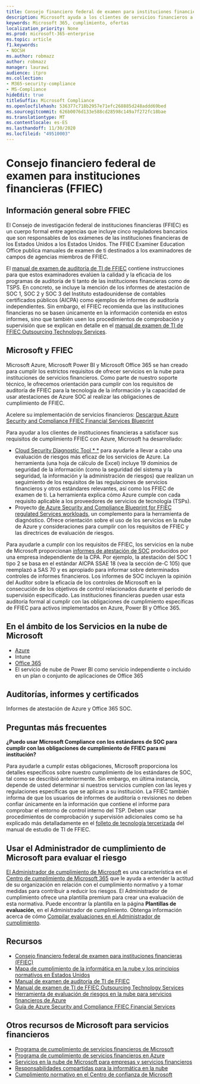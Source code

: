 ```yaml
---
title: Consejo financiero federal de examen para instituciones financieras (FFIEC)
description: Microsoft ayuda a los clientes de servicios financieros a cumplir con los requisitos de auditoría del Consejo de investigación de instituciones financieras federales (FFIEC).
keywords: Microsoft 365, cumplimiento, ofertas
localization_priority: None
ms.prod: microsoft-365-enterprise
ms.topic: article
f1.keywords:
- NOCSH
ms.author: robmazz
author: robmazz
manager: laurawi
audience: itpro
ms.collection:
- M365-security-compliance
- MS-Compliance
hideEdit: true
titleSuffix: Microsoft Compliance
ms.openlocfilehash: 536377c718b2957e71efc268885d248addd69bed
ms.sourcegitcommit: 626b0076d133e588cd28598c149a7f272fc18bae
ms.translationtype: MT
ms.contentlocale: es-ES
ms.lasthandoff: 11/30/2020
ms.locfileid: "49510003"
---
```

# <a name="federal-financial-institutions-examination-council-ffiec"></a>Consejo financiero federal de examen para instituciones financieras (FFIEC)

## <a name="ffiec-overview"></a>Información general sobre FFIEC

El Consejo de investigación federal de instituciones financieras (FFIEC) es un cuerpo formal entre agencias que incluye cinco reguladores bancarios que son responsables de los exámenes de las instituciones financieras de los Estados Unidos a los Estados Unidos. The FFIEC Examiner Education Office publica manuales de examen de ti destinados a los examinadores de campos de agencias miembros de FFIEC.

El [manual de examen de auditoría de TI de FFIEC](https://ithandbook.ffiec.gov/it-booklets/audit.aspx) contiene instrucciones para que estos examinadores evalúen la calidad y la eficacia de los programas de auditoría de ti tanto de las instituciones financieras como de TSPS. En concreto, se incluye la mención de los informes de atestación de SOC 1, SOC 2 y SOC 3 del Instituto estadounidense de contables certificados públicos (AICPA) como ejemplos de informes de auditoría independientes. Sin embargo, el FFIEC recomienda que las instituciones financieras no se basen únicamente en la información contenida en estos informes, sino que también usen los procedimientos de comprobación y supervisión que se explican en detalle en el [manual de examen de TI de FFIEC Outsourcing Technology Services](https://ithandbook.ffiec.gov/it-booklets/outsourcing-technology-services.aspx).

## <a name="microsoft-and-ffiec"></a>Microsoft y FFIEC

Microsoft Azure, Microsoft Power BI y Microsoft Office 365 se han creado para cumplir los estrictos requisitos de ofrecer servicios en la nube para instituciones de servicios financieros. Como parte de nuestro soporte técnico, le ofrecemos orientación para cumplir con los requisitos de auditoría de FFIEC para la tecnología de la información y la capacidad de usar atestaciones de Azure SOC al realizar las obligaciones de cumplimiento de FFIEC.

Acelere su implementación de servicios financieros: [Descargue Azure Security and Compliance FFIEC Financial Services Blueprint](https://servicetrust.officeppe.com/ViewPage/FFIECBlueprint)

Para ayudar a los clientes de instituciones financieras a satisfacer sus requisitos de cumplimiento FFIEC con Azure, Microsoft ha desarrollado:

- [Cloud Security Diagnostic Tool * *](https://aka.ms/FFIEC-CSDT) para ayudarle a llevar a cabo una evaluación de riesgos más eficaz de los servicios de Azure. La herramienta (una hoja de cálculo de Excel) incluye 19 dominios de seguridad de la información (como la seguridad del sistema y la seguridad, la información y la administración de riesgos) que realizan un seguimiento de los requisitos de las regulaciones de servicios financieros y otros estándares relevantes, así como los FFIEC de examen de ti. La herramienta explica cómo Azure cumple con cada requisito aplicable a los proveedores de servicios de tecnología (TSPs).
- Proyecto [de Azure Security and Compliance Blueprint for FFIEC regulated Services workloads](https://servicetrust.microsoft.com/ViewPage/FFIECBlueprint), un complemento para la herramienta de diagnóstico. Ofrece orientación sobre el uso de los servicios en la nube de Azure y consideraciones para cumplir con los requisitos de FFIEC y las directrices de evaluación de riesgos.

Para ayudarle a cumplir con los requisitos de FFIEC, los servicios en la nube de Microsoft proporcionan [informes de atestación de SOC](offering-SOC.md) producidos por una empresa independiente de la CPA. Por ejemplo, la atestación del SOC 1 tipo 2 se basa en el estándar AICPA SSAE 18 (vea la sección de-C 105) que reemplazó a SAS 70 y es apropiado para informar sobre determinados controles de informes financieros. Los informes de SOC incluyen la opinión del Auditor sobre la eficacia de los controles de Microsoft en la consecución de los objetivos de control relacionados durante el período de supervisión especificado. Las instituciones financieras pueden usar esta auditoría formal al cumplir con las obligaciones de cumplimiento específicas de FFIEC para activos implementados en Azure, Power BI y Office 365.

## <a name="microsoft-in-scope-cloud-services"></a>En el ámbito de los Servicios en la nube de Microsoft 

- [Azure](https://aka.ms/AzureCompliance)
- Intune
- [Office 365](https://go.microsoft.com/fwlink/p/?LinkID=2077751)
- El servicio de nube de Power BI como servicio independiente o incluido en un plan o conjunto de aplicaciones de Office 365

## <a name="audits-reports-and-certificates"></a>Auditorías, informes y certificados

Informes de atestación de Azure y Office 365 SOC.

## <a name="frequently-asked-questions"></a>Preguntas más frecuentes

**¿Puedo usar Microsoft Compliance con los estándares de SOC para cumplir con las obligaciones de cumplimiento de FFIEC para mi institución?**

Para ayudarle a cumplir estas obligaciones, Microsoft proporciona los detalles específicos sobre nuestro cumplimiento de los estándares de SOC, tal como se describió anteriormente. Sin embargo, en última instancia, depende de usted determinar si nuestros servicios cumplen con las leyes y regulaciones específicas que se aplican a su institución. La FFIEC también informa de que los usuarios de informes de auditoría o revisiones no deben confiar únicamente en la información que contiene el informe para comprobar el entorno de control interno del TSP. Deben usar procedimientos de comprobación y supervisión adicionales como se ha explicado más detalladamente en el [folleto de tecnología tercerizada](https://ithandbook.ffiec.gov/it-booklets/outsourcing-technology-services.aspx) del manual de estudio de TI de FFIEC.

## <a name="use-microsoft-compliance-manager-to-assess-your-risk"></a>Usar el Administrador de cumplimiento de Microsoft para evaluar el riesgo

[El Administrador de cumplimiento de Microsoft](https://docs.microsoft.com/microsoft-365/compliance/compliance-manager) es una característica en el [Centro de cumplimiento de Microsoft 365](https://docs.microsoft.com/microsoft-365/compliance/microsoft-365-compliance-center) que le ayuda a entender la actitud de su organización en relación con el cumplimiento normativo y a tomar medidas para contribuir a reducir los riesgos. El Administrador de cumplimiento ofrece una plantilla premium para crear una evaluación de esta normativa. Puede encontrar la plantilla en la página **Plantillas de evaluación**, en el Administrador de cumplimiento. Obtenga información acerca de cómo [Compilar evaluaciones en el Administrador de cumplimiento](https://docs.microsoft.com/microsoft-365/compliance/compliance-manager-assessments).

## <a name="resources"></a>Recursos

- [Consejo financiero federal de examen para instituciones financieras (FFIEC)](https://www.ffiec.gov/)
- [Mapa de cumplimiento de la informática en la nube y los principios normativos en Estados Unidos](https://servicetrust.microsoft.com/ViewPage/TrustDocuments?command=Download&downloadType=Document&downloadId=5b483567-00b0-4d86-96ae-ee887dadb61c&docTab=6d000410-c9e9-11e7-9a91-892aae8839ad_Compliance_Guides)
- [Manual de examen de auditoría de TI de FFIEC](https://ithandbook.ffiec.gov/it-booklets/audit.aspx)
- [Manual de examen de TI de FFIEC Outsourcing Technology Services](https://ithandbook.ffiec.gov/it-booklets/outsourcing-technology-services.aspx)
- [Herramienta de evaluación de riesgos en la nube para servicios financieros de Azure](https://aka.ms/FFIEC-CSDT)
- [Guía de Azure Security and Compliance FFIEC Financial Services](https://servicetrust.microsoft.com/ViewPage/FFIECBlueprint)

## <a name="other-microsoft-resources-for-financial-services"></a>Otros recursos de Microsoft para servicios financieros

- [Programa de cumplimiento de servicios financieros de Microsoft](https://www.microsoft.com/download/details.aspx?id=55332)
- [Programa de cumplimiento de servicios financieros en Azure](https://azure.microsoft.com/resources/videos/azurecon-2015-financial-services-compliance-in-azure/)
- [Servicios en la nube de Microsoft para empresas y servicios financieros](https://servicetrust.microsoft.com/viewpage/financialservicesoverview)
- [Responsabilidades compartidas para la informática en la nube](https://aka.ms/sharedresponsibility)
- [Cumplimiento normativo en el Centro de confianza de Microsoft](https://www.microsoft.com/trust-center/compliance/compliance-overview)

